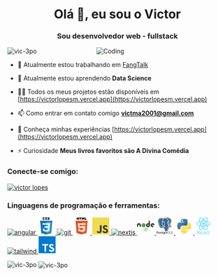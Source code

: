 <h1 align="center">Olá 👋, eu sou o Victor</h1>
<h3 align="center">Sou desenvolvedor web - fullstack</h3>
<img align="right" alt="Coding" width="300" src="https://victorlopesm.vercel.app/images/user.png">

<p align="left"> <img src="https://komarev.com/ghpvc/?username=vic-3po&label=Profile%20views&color=0e75b6&style=flat" alt="vic-3po" /> </p>

- 🔭 Atualmente estou trabalhando em [FangTalk](https://github.com/vic-3PO/Fang-Talk)

- 🌱 Atualmente estou aprendendo **Data Science**

- 👨‍💻 Todos os meus projetos estão disponíveis em [https://victorlopesm.vercel.app](https://victorlopesm.vercel.app)

- 📫 Como entrar em contato comigo **victma2001@gmail.com**

- 📄 Conheça minhas experiências [https://victorlopesm.vercel.app](https://victorlopesm.vercel.app)

- ⚡ Curiosidade **Meus livros favoritos são A Divina Comédia**

<h3 align="left">Conecte-se comigo:</h3>
<p align="left">
<a href="https://linkedin.com/in/victorlopesm" target="blank"><img align="center" src="https://raw.githubusercontent.com/rahuldkjain/github-profile-readme-generator/master/src/images/icons/Social/linked-in-alt.svg" alt="victor lopes" height="30" width="40" /></a>
</p>

<h3 align="left">Linguagens de programação e ferramentas:</h3>
<p align="left"> <a href="https://angular.io" target="_blank" rel="noreferrer"> <img src="https://angular.io/assets/images/logos/angular/angular.svg" alt="angular" width="40" height="40"/> </a> <a href="https://www.w3schools.com/css/" target="_blank" rel="noreferrer"> <img src="https://raw.githubusercontent.com/devicons/devicon/master/icons/css3/css3-original-wordmark.svg" alt="css3" width="40" height="40"/> </a> <a href="https://git-scm.com/" target="_blank" rel="noreferrer"> <img src="https://www.vectorlogo.zone/logos/git-scm/git-scm-icon.svg" alt="git" width="40" height="40"/> </a> <a href="https://www.w3.org/html/" target="_blank" rel="noreferrer"> <img src="https://raw.githubusercontent.com/devicons/devicon/master/icons/html5/html5-original-wordmark.svg" alt="html5" width="40" height="40"/> </a> <a href="https://developer.mozilla.org/en-US/docs/Web/JavaScript" target="_blank" rel="noreferrer"> <img src="https://raw.githubusercontent.com/devicons/devicon/master/icons/javascript/javascript-original.svg" alt="javascript" width="40" height="40"/> </a> <a href="https://nextjs.org/" target="_blank" rel="noreferrer"> <img src="https://cdn.worldvectorlogo.com/logos/nextjs-2.svg" alt="nextjs" width="40" height="40"/> </a> <a href="https://nodejs.org" target="_blank" rel="noreferrer"> <img src="https://raw.githubusercontent.com/devicons/devicon/master/icons/nodejs/nodejs-original-wordmark.svg" alt="nodejs" width="40" height="40"/> </a> <a href="https://www.postgresql.org" target="_blank" rel="noreferrer"> <img src="https://raw.githubusercontent.com/devicons/devicon/master/icons/postgresql/postgresql-original-wordmark.svg" alt="postgresql" width="40" height="40"/> </a> <a href="https://www.python.org" target="_blank" rel="noreferrer"> <img src="https://raw.githubusercontent.com/devicons/devicon/master/icons/python/python-original.svg" alt="python" width="40" height="40"/> </a> <a href="https://reactjs.org/" target="_blank" rel="noreferrer"> <img src="https://raw.githubusercontent.com/devicons/devicon/master/icons/react/react-original-wordmark.svg" alt="react" width="40" height="40"/> </a> <a href="https://tailwindcss.com/" target="_blank" rel="noreferrer"> <img src="https://www.vectorlogo.zone/logos/tailwindcss/tailwindcss-icon.svg" alt="tailwind" width="40" height="40"/> </a> <a href="https://www.typescriptlang.org/" target="_blank" rel="noreferrer"> <img src="https://raw.githubusercontent.com/devicons/devicon/master/icons/typescript/typescript-original.svg" alt="typescript" width="40" height="40"/> </a> </p>

<p><img align="left" src="https://github-readme-stats.vercel.app/api/top-langs?username=vic-3po&show_icons=true&locale=en&layout=compact" alt="vic-3po" /></p>

<p>&nbsp;<img align="center" src="https://github-readme-stats.vercel.app/api?username=vic-3po&show_icons=true&locale=en" alt="vic-3po" /></p>

